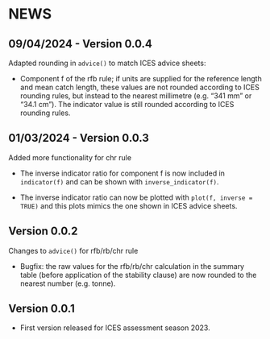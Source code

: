 NEWS
================

## 09/04/2024 - Version 0.0.4

Adapted rounding in `advice()` to match ICES advice sheets:

- Component f of the rfb rule; if units are supplied for the reference
  length and mean catch length, these values are not rounded according
  to ICES rounding rules, but instead to the nearest millimetre
  (e.g. “341 mm” or “34.1 cm”). The indicator value is still rounded
  according to ICES rounding rules.

## 01/03/2024 - Version 0.0.3

Added more functionality for chr rule

- The inverse indicator ratio for component f is now included in
  `indicator(f)` and can be shown with `inverse_indicator(f)`.

- The inverse indicator ratio can now be plotted with
  `plot(f, inverse = TRUE)` and this plots mimics the one shown in ICES
  advice sheets.

## Version 0.0.2

Changes to `advice()` for rfb/rb/chr rule

- Bugfix: the raw values for the rfb/rb/chr calculation in the summary
  table (before application of the stability clause) are now rounded to
  the nearest number (e.g. tonne).

## Version 0.0.1

- First version released for ICES assessment season 2023.
